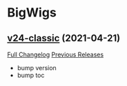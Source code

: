 # BigWigs

## [v24-classic](https://github.com/BigWigsMods/BigWigs/tree/v24-classic) (2021-04-21)
[Full Changelog](https://github.com/BigWigsMods/BigWigs/compare/v23.2-classic...v24-classic) [Previous Releases](https://github.com/BigWigsMods/BigWigs/releases)

- bump version  
- bump toc  
